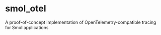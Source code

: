 # smol_otel

A proof-of-concept implementation of OpenTelemetry-compatible tracing for Smol applications
